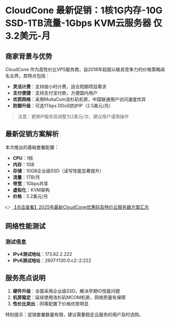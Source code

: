 # CloudCone 最新促销：1核1G内存-10G SSD-1TB流量-1Gbps KVM云服务器 仅3.2美元-月

## 商家背景与优势

CloudCone 作为高性价比VPS服务商，自2018年起就以极具竞争力的价格策略闻名业界。其特点包括：

- **灵活计费**：支持按小时计费，适合短期项目需求
- **支付便捷**：支持支付宝付款，方便国内用户
- **优质网络**：采用MultaCom洛杉矶机房，中国联通用户访问速度优异
- **防御升级**：可选1Tbps DDoS防护IP（2.5美元/月）

> 注意：更换IP服务现调整为2美元/次，建议用户谨慎操作

## 最新促销方案解析

本次推出的基础套餐配置：

- **CPU**：1核
- **内存**：1GB
- **存储**：10GB企业级SSD（读写性能显著提升）
- **流量**：1TB/月
- **带宽**：1Gbps共享
- **虚拟化**：KVM架构
- **价格**：3.2美元/月

👉 [【点击查看】2025年最新CloudCone优惠码及特价云服务器方案汇总](https://bit.ly/Cloudcone)

## 网络性能测试

### 测试信息
- **IPv4测试地址**：173.82.2.222
- **IPv6测试地址**：2607:f130:0:c2::2:222

## 服务亮点说明

1. **硬件升级**：全面采用企业级SSD，解决早期IO性能问题
2. **机房稳定**：延续使用洛杉矶MCOM机房，网络质量有保障
3. **性价比突出**：同等配置下价格优势明显

特别提示：促销套餐数量有限，建议需要稳定云服务的用户及时选购。